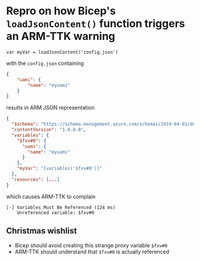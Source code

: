 # Repro on how Bicep's `loadJsonContent()` function triggers an ARM-TTK warning

```bicep
var myVar = loadJsonContent('config.json')
```

with the `config.json` containing

```json
{
	"uami": {
		"name": "myuami"
	} 
}
```

results in ARM JSON representation

```json
{
  "$schema": "https://schema.management.azure.com/schemas/2019-04-01/deploymentTemplate.json#",
  "contentVersion": "1.0.0.0",
  "variables": {
    "$fxv#0": {
      "uami": {
        "name": "myuami"
      }
    },
    "myVar": "[variables('$fxv#0')]"
  },
  "resources": [...]
}
```

which causes ARM-TTK to complain

```text
[-] Variables Must Be Referenced (124 ms)
    Unreferenced variable: $fxv#0
```

## Christmas wishlist

- Bicep should avoid creating this strange proxy variable `$fxv#0`
- ARM-TTK should understand that `$fxv#0` is actually referenced 
